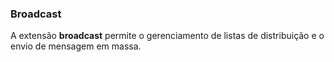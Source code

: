 ### Broadcast

A extensão **broadcast** permite o gerenciamento de listas de distribuição e o envio de mensagem em massa.

